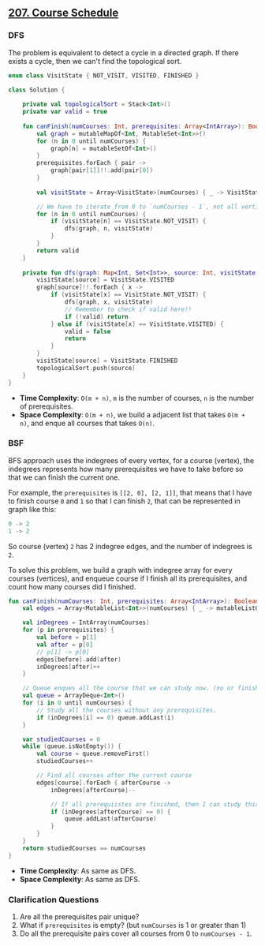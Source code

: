 ## [207. Course Schedule](https://leetcode.com/problems/course-schedule/)

### DFS
The problem is equivalent to detect a cycle in a directed graph. If there exists a cycle, then we can't find the topological sort.

```kotlin
enum class VisitState { NOT_VISIT, VISITED, FINISHED }

class Solution {
    
    private val topologicalSort = Stack<Int>()
    private var valid = true
    
    fun canFinish(numCourses: Int, prerequisites: Array<IntArray>): Boolean {
        val graph = mutableMapOf<Int, MutableSet<Int>>()
        for (n in 0 until numCourses) {
            graph[n] = mutableSetOf<Int>()
        }
        prerequisites.forEach { pair -> 
            graph[pair[1]]!!.add(pair[0])
        }
        
        val visitState = Array<VisitState>(numCourses) { _ -> VisitState.NOT_VISIT }

        // We have to iterate from 0 to `numCourses - 1`, not all vertices from the graph!!
        for (n in 0 until numCourses) {
            if (visitState[n] == VisitState.NOT_VISIT) {
                dfs(graph, n, visitState)
            }
        }
        return valid
    }
    
    private fun dfs(graph: Map<Int, Set<Int>>, source: Int, visitState: Array<VisitState>) {
        visitState[source] = VisitState.VISITED
        graph[source]!!.forEach { x -> 
            if (visitState[x] == VisitState.NOT_VISIT) {
                dfs(graph, x, visitState)
                // Remember to check if valid here!!
                if (!valid) return
            } else if (visitState[x] == VisitState.VISITED) {
                valid = false
                return
            }
        }
        visitState[source] = VisitState.FINISHED
        topologicalSort.push(source)
    }
}
```

* **Time Complexity**: `O(m + n)`, `m` is the number of courses, `n` is the number of prerequisites.
* **Space Complexity**: `O(m + n)`, we build a adjacent list that takes `O(m + n)`, and enque all courses that takes `O(n)`.

### BSF
BFS approach uses the indegrees of every vertex, for a course (vertex), the indegrees represents how many prerequisites we have to take before so that we can finish the current one.

For example, the `prerequisites` is `[[2, 0], [2, 1]]`, that means that I have to finish course `0` and `1` so that I can finish `2`, that can be represented in graph like this:

```js
0 -> 2
1 -> 2
```

So course (vertex) `2` has 2 indegree edges, and the number of indegrees is `2`.

To solve this problem, we build a graph with indegree array for every courses (vertices), and enqueue course if I finish all its prerequisites, and count how many courses did I finished.

```kotlin
fun canFinish(numCourses: Int, prerequisites: Array<IntArray>): Boolean {
    val edges = Array<MutableList<Int>>(numCourses) { _ -> mutableListOf<Int>() }

    val inDegrees = IntArray(numCourses)
    for (p in prerequisites) {
        val before = p[1]
        val after = p[0]
        // p[1] -> p[0]
        edges[before].add(after)
        inDegrees[after]++
    }

    // Queue enques all the course that we can study now. (no or finished all prerequisites)
    val queue = ArrayDeque<Int>()
    for (i in 0 until numCourses) {
        // Study all the courses without any prerequisites.
        if (inDegrees[i] == 0) queue.addLast(i)
    }

    var studiedCourses = 0
    while (queue.isNotEmpty()) {
        val course = queue.removeFirst()
        studiedCourses++

        // Find all courses after the current course
        edges[course].forEach { afterCourse ->
            inDegrees[afterCourse]--

            // If all prerequiistes are finished, then I can study this after course.
            if (inDegrees[afterCourse] == 0) {
                queue.addLast(afterCourse)
            }
        }
    }
    return studiedCourses == numCourses
}
```

* **Time Complexity**: As same as DFS.
* **Space Complexity**: As same as DFS.

### Clarification Questions
1. Are all the prerequisites pair unique?
2. What if `prerequisites` is empty? (but `numCourses` is 1 or greater than 1)
3. Do all the prerequisite pairs cover all courses from 0 to `numCourses - 1`.